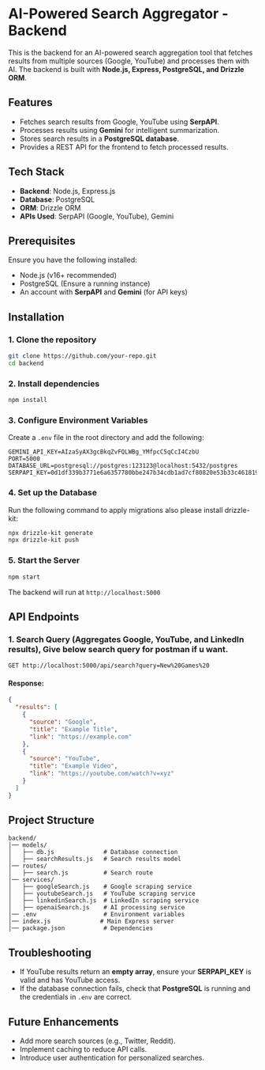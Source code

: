 # AI-Powered Search Aggregator - Backend

This is the backend for an AI-powered search aggregation tool that fetches results from multiple sources (Google, YouTube) and processes them with AI. The backend is built with **Node.js, Express, PostgreSQL, and Drizzle ORM**.

## Features

- Fetches search results from Google, YouTube using **SerpAPI**.
- Processes results using **Gemini** for intelligent summarization.
- Stores search results in a **PostgreSQL database**.
- Provides a REST API for the frontend to fetch processed results.

## Tech Stack

- **Backend**: Node.js, Express.js
- **Database**: PostgreSQL
- **ORM**: Drizzle ORM
- **APIs Used**: SerpAPI (Google, YouTube), Gemini

## Prerequisites

Ensure you have the following installed:

- Node.js (v16+ recommended)
- PostgreSQL (Ensure a running instance)
- An account with **SerpAPI** and **Gemini** (for API keys)

## Installation

### 1. Clone the repository

```sh
git clone https://github.com/your-repo.git
cd backend
```

### 2. Install dependencies

```sh
npm install
```

### 3. Configure Environment Variables

Create a `.env` file in the root directory and add the following:

```env
GEMINI_API_KEY=AIzaSyAX3gcBkqZvFQLWBg_YMfpcC5qCcI4CzbU
PORT=5000
DATABASE_URL=postgresql://postgres:123123@localhost:5432/postgres
SERPAPI_KEY=0d1df339b3771e6a6357780bbe247b34cdb1ad7cf80820e53b33c46181942f71
```

### 4. Set up the Database

Run the following command to apply migrations also please install drizzle-kit:

```sh
npx drizzle-kit generate
npx drizzle-kit push

```

### 5. Start the Server

```sh
npm start
```

The backend will run at `http://localhost:5000`

## API Endpoints

### 1. Search Query (Aggregates Google, YouTube, and LinkedIn results), Give below search query for postman if u want.

```http
GET http://localhost:5000/api/search?query=New%20Games%20
```

#### Response:

```json
{
  "results": [
    {
      "source": "Google",
      "title": "Example Title",
      "link": "https://example.com"
    },
    {
      "source": "YouTube",
      "title": "Example Video",
      "link": "https://youtube.com/watch?v=xyz"
    }
  ]
}
```

## Project Structure

```
backend/
│── models/
│   ├── db.js              # Database connection
│   ├── searchResults.js   # Search results model
│── routes/
│   ├── search.js          # Search route
│── services/
│   ├── googleSearch.js    # Google scraping service
│   ├── youtubeSearch.js   # YouTube scraping service
│   ├── linkedinSearch.js  # LinkedIn scraping service
│   ├── openaiSearch.js    # AI processing service
│── .env                   # Environment variables
│── index.js              # Main Express server
│── package.json           # Dependencies
```

## Troubleshooting

- If YouTube results return an **empty array**, ensure your **SERPAPI_KEY** is valid and has YouTube access.
- If the database connection fails, check that **PostgreSQL** is running and the credentials in `.env` are correct.

## Future Enhancements

- Add more search sources (e.g., Twitter, Reddit).
- Implement caching to reduce API calls.
- Introduce user authentication for personalized searches.
